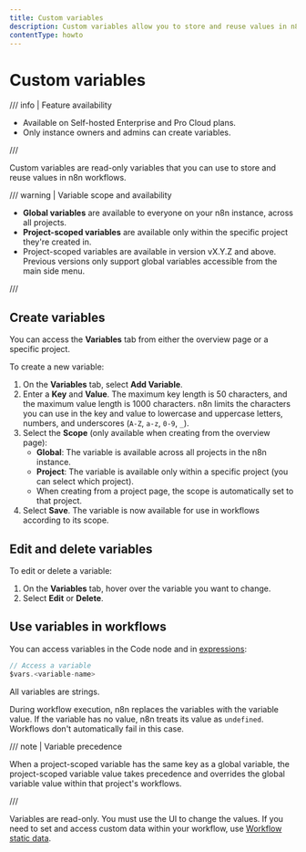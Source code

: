 ```yaml
---
title: Custom variables
description: Custom variables allow you to store and reuse values in n8n workflows.
contentType: howto
---
```


# Custom variables

/// info | Feature availability
* Available on Self-hosted Enterprise and Pro Cloud plans.
* Only instance owners and admins can create variables.

///

Custom variables are read-only variables that you can use to store and reuse values in n8n workflows.

/// warning | Variable scope and availability

* **Global variables** are available to everyone on your n8n instance, across all projects.
* **Project-scoped variables** are available only within the specific project they're created in.
* Project-scoped variables are available in version vX.Y.Z and above. Previous versions only support global variables accessible from the main side menu.

///

## Create variables

You can access the **Variables** tab from either the overview page or a specific project.

To create a new variable:

1. On the **Variables** tab, select **Add Variable**.
2. Enter a **Key** and **Value**. The maximum key length is 50 characters, and the maximum value length is 1000 characters. n8n limits the characters you can use in the key and value to lowercase and uppercase letters, numbers, and underscores (`A-Z`, `a-z`, `0-9`, `_`).
3. Select the **Scope** (only available when creating from the overview page):
    * **Global**: The variable is available across all projects in the n8n instance.
    * **Project**: The variable is available only within a specific project (you can select which project).
    * When creating from a project page, the scope is automatically set to that project.
4. Select **Save**. The variable is now available for use in workflows according to its scope.

## Edit and delete variables

To edit or delete a variable:

1. On the **Variables** tab, hover over the variable you want to change.
2. Select **Edit** or **Delete**.

## Use variables in workflows

You can access variables in the Code node and in [expressions](/glossary.md#expression-n8n):

```javascript
// Access a variable
$vars.<variable-name>
```

All variables are strings.

During workflow execution, n8n replaces the variables with the variable value. If the variable has no value, n8n treats its value as `undefined`. Workflows don't automatically fail in this case.

/// note | Variable precedence

When a project-scoped variable has the same key as a global variable, the project-scoped variable value takes precedence and overrides the global variable value within that project's workflows.

///

Variables are read-only. You must use the UI to change the values. If you need to set and access custom data within your workflow, use [Workflow static data](/code/cookbook/builtin/get-workflow-static-data.md).
